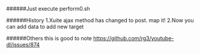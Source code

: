 ######Just execute perform0.sh

######History
1.Xuite ajax method has changed to post. map it!
2.Now you can add data to add new target

######Others
this is good to note
https://github.com/rg3/youtube-dl/issues/874


